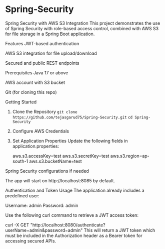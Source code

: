 # Spring-Security
Spring Security with AWS S3 Integration
This project demonstrates the use of Spring Security with role-based access control, combined with AWS S3 for file storage in a Spring Boot application.

Features
JWT-based authentication

AWS S3 integration for file upload/download

Secured and public REST endpoints

Prerequisites
Java 17 or above

AWS account with S3 bucket

Git (for cloning this repo)

Getting Started
1. Clone the Repository
    `git clone https://github.com/tejasgarud75/Spring-Security.git`
   `cd Spring-Security`
2. Configure AWS Credentials

3. Set Application Properties
   Update the following fields in application.properties:

   aws.s3.accessKey=test
   aws.s3.secretKey=test
   aws.s3.region=ap-south-1
   aws.s3.bucketName=test

Spring Security configurations if needed

The app will start on http://localhost:8085 by default.

Authentication and Token Usage
The application already includes a predefined user:

Username: admin
Password: admin

Use the following curl command to retrieve a JWT access token:

curl -X GET "http://localhost:8080/authenticate?userName=admin&password=admin"
This will return a JWT token which must be included in the Authorization header as a Bearer token for accessing secured APIs.


